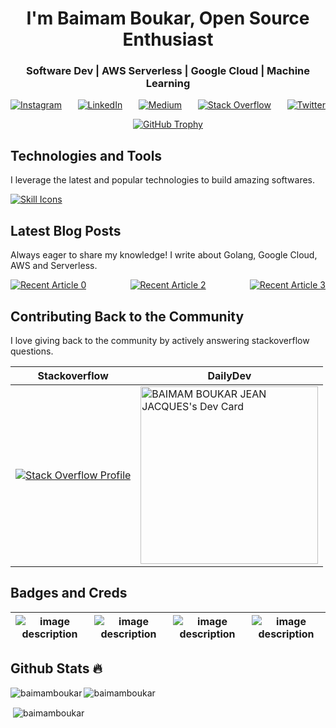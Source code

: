 
<h1 align="center">I'm Baimam Boukar, Open Source Enthusiast</h1>

<h3 align="center">Software Dev | AWS Serverless | Google Cloud | Machine Learning </h3>


<center>
  
<div style="display: flex; justify-content: space-between;">
  <a href="https://instagram.com/baimamboukar" target="_blank" rel="noopener noreferrer">
    <img src="https://img.shields.io/badge/Instagram-%23E4405F.svg?logo=Instagram&logoColor=white" alt="Instagram">
  </a>
  <a href="https://linkedin.com/in/baimamboukar" target="_blank" rel="noopener noreferrer">
    <img src="https://img.shields.io/badge/LinkedIn-%230077B5.svg?logo=linkedin&logoColor=white" alt="LinkedIn">
  </a>
  <a href="https://medium.com/@baimamboukar" target="_blank" rel="noopener noreferrer">
    <img src="https://img.shields.io/badge/Medium-12100E?logo=medium&logoColor=white" alt="Medium">
  </a>
  <a href="https://stackoverflow.com/users/15155605" target="_blank" rel="noopener noreferrer">
    <img src="https://img.shields.io/badge/-Stackoverflow-FE7A16?logo=stack-overflow&logoColor=white" alt="Stack Overflow">
  </a>
  <a href="https://twitter.com/baimamjj" target="_blank" rel="noopener noreferrer">
    <img src="https://img.shields.io/badge/Twitter-%231DA1F2.svg?logo=Twitter&logoColor=white" alt="Twitter">
  </a>
</div>
</center>


<p align="center">
  <a href="https://github-profile-trophy.vercel.app/?username=baimamboukar&row=1&theme=darkhub&margin-w=15&no-bg=true" target="_blank" rel="noopener noreferrer">
    <img src="https://github-profile-trophy.vercel.app/?username=baimamboukar&row=1&theme=darkhub&margin-w=15&no-bg=true" alt="GitHub Trophy">
  </a>
</p>

## Technologies and Tools

I leverage the latest and popular technologies to build amazing softwares.

<a href="https://skillicons.dev">
  <img src="https://skillicons.dev/icons?i=flutter,dart,nuxtjs,vuejs,vercel,githubactions,firebase,notion,golang,flask,postman,docker,kubernetes,grafana,prometheus,kafka,tensorflow,gcp,aws,terraform,github,vscode,arduino,markdown&perline=8" alt="Skill Icons">
</a>

## Latest Blog Posts

Always eager to share my knowledge! I write about Golang, Google Cloud, AWS and Serverless.

<div style="display: flex; flex-wrap: wrap; justify-content: space-between;">
  <a href="https://github-readme-medium-recent-article.vercel.app/medium/@baimamboukar/0" target="_blank" rel="noopener noreferrer">
    <img src="https://github-readme-medium-recent-article.vercel.app/medium/@baimamboukar/0?bg=black" alt="Recent Article 0">
  </a>
  <a href="https://github-readme-medium-recent-article.vercel.app/medium/@baimamboukar/1" target="_blank" rel="noopener noreferrer">
    <img src="https://github-readme-medium-recent-article.vercel.app/medium/@baimamboukar/1" alt="Recent Article 2">
  </a>
    <a href="https://github-readme-medium-recent-article.vercel.app/medium/@baimamboukar/2" target="_blank" rel="noopener noreferrer">
    <img src="https://github-readme-medium-recent-article.vercel.app/medium/@baimamboukar/2" alt="Recent Article 3">
  </a>
</div>

## Contributing Back to the Community

I love giving back to the community by actively answering stackoverflow questions.

| Stackoverflow                 | DailyDev                                         |
|-------------------------|----------------------------------------------|
| [![Stack Overflow Profile](https://github-readme-stackoverflow.vercel.app/?userID=15155605)](https://github-readme-stackoverflow.vercel.app/?userID=15155605)        | <a href="https://app.daily.dev/baimamboukar"><img src="https://api.daily.dev/devcards/v2/uWkvPQHe7Evi4oCdre7Xj.png?r=bk0&type=default" alt="BAIMAM BOUKAR JEAN JACQUES's Dev Card" width="284"></a>  |


## Badges and Creds

| ![image description](https://github.com/baimamboukar/baimamboukar/assets/49169158/49210920-6023-4244-b7da-e6a81b8a2fb7) | ![image description](https://github.com/baimamboukar/baimamboukar/assets/49169158/1c668014-e79a-4c4b-ab61-323c702f461e) | ![image description](https://github.com/baimamboukar/baimamboukar/assets/49169158/7f86a5d9-c285-40e2-9667-4e26d4418ead) | ![image description](https://github.com/baimamboukar/baimamboukar/assets/49169158/a5b08742-2b83-4fba-9b4f-b02602a272d3) |
|---|---|---|---|



## Github Stats 🔥

<p><img align="left" src="https://github-readme-stats.vercel.app/api/top-langs?username=baimamboukar&show_icons=true&locale=en&layout=compact&theme=cobalt" alt="baimamboukar" /></p>

<p><img align="center" src="https://github-readme-streak-stats.herokuapp.com?user=baimamboukar&theme=radical&date_format=j%20M%5B%20Y%5D&sideLabels=DDB225" alt="baimamboukar" /></p>

<p>&nbsp;<img align="center" src="https://github-readme-stats.vercel.app/api?username=baimamboukar&show_icons=true&locale=en&theme=tokyonight" alt="baimamboukar" /></p>


